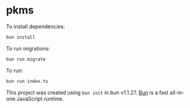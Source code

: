 # pkms

To install dependencies:

```bash
bun install
```

To run migrations:
```bash
bun run migrate
```

To run:

```bash
bun run index.ts
```

This project was created using `bun init` in bun v1.1.27. [Bun](https://bun.sh) is a fast all-in-one JavaScript runtime.
